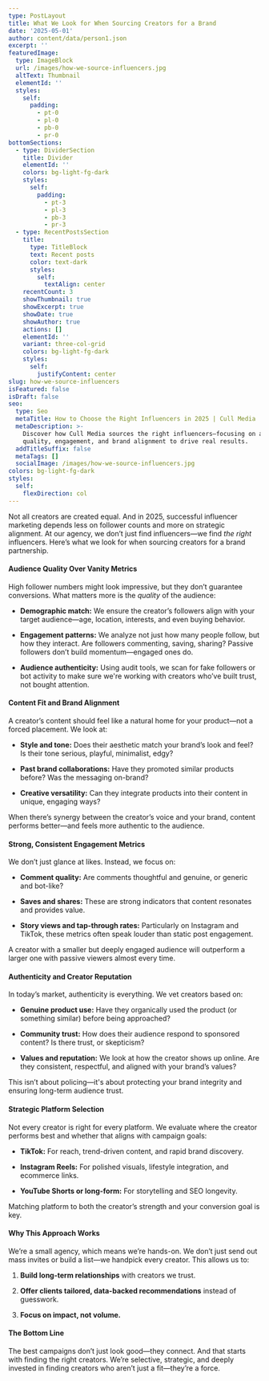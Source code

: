 ```yaml
---
type: PostLayout
title: What We Look for When Sourcing Creators for a Brand
date: '2025-05-01'
author: content/data/person1.json
excerpt: ''
featuredImage:
  type: ImageBlock
  url: /images/how-we-source-influencers.jpg
  altText: Thumbnail
  elementId: ''
  styles:
    self:
      padding:
        - pt-0
        - pl-0
        - pb-0
        - pr-0
bottomSections:
  - type: DividerSection
    title: Divider
    elementId: ''
    colors: bg-light-fg-dark
    styles:
      self:
        padding:
          - pt-3
          - pl-3
          - pb-3
          - pr-3
  - type: RecentPostsSection
    title:
      type: TitleBlock
      text: Recent posts
      color: text-dark
      styles:
        self:
          textAlign: center
    recentCount: 3
    showThumbnail: true
    showExcerpt: true
    showDate: true
    showAuthor: true
    actions: []
    elementId: ''
    variant: three-col-grid
    colors: bg-light-fg-dark
    styles:
      self:
        justifyContent: center
slug: how-we-source-influencers
isFeatured: false
isDraft: false
seo:
  type: Seo
  metaTitle: How to Choose the Right Influencers in 2025 | Cull Media
  metaDescription: >-
    Discover how Cull Media sources the right influencers—focusing on audience
    quality, engagement, and brand alignment to drive real results.
  addTitleSuffix: false
  metaTags: []
  socialImage: /images/how-we-source-influencers.jpg
colors: bg-light-fg-dark
styles:
  self:
    flexDirection: col
---
```

Not all creators are created equal. And in 2025, successful influencer marketing depends less on follower counts and more on strategic alignment. At our agency, we don’t just find influencers—we find *the right* influencers. Here’s what we look for when sourcing creators for a brand partnership.

#### Audience Quality Over Vanity Metrics

High follower numbers might look impressive, but they don’t guarantee conversions. What matters more is the *quality* of the audience:

*   **Demographic match:** We ensure the creator’s followers align with your target audience—age, location, interests, and even buying behavior.

*   **Engagement patterns:** We analyze not just how many people follow, but how they interact. Are followers commenting, saving, sharing? Passive followers don’t build momentum—engaged ones do.

*   **Audience authenticity:** Using audit tools, we scan for fake followers or bot activity to make sure we're working with creators who’ve built trust, not bought attention.

#### Content Fit and Brand Alignment

A creator’s content should feel like a natural home for your product—not a forced placement. We look at:

*   **Style and tone:** Does their aesthetic match your brand’s look and feel? Is their tone serious, playful, minimalist, edgy?

*   **Past brand collaborations:** Have they promoted similar products before? Was the messaging on-brand?

*   **Creative versatility:** Can they integrate products into their content in unique, engaging ways?

When there’s synergy between the creator’s voice and your brand, content performs better—and feels more authentic to the audience.

#### Strong, Consistent Engagement Metrics

We don’t just glance at likes. Instead, we focus on:

*   **Comment quality:** Are comments thoughtful and genuine, or generic and bot-like?

*   **Saves and shares:** These are strong indicators that content resonates and provides value.

*   **Story views and tap-through rates:** Particularly on Instagram and TikTok, these metrics often speak louder than static post engagement.

A creator with a smaller but deeply engaged audience will outperform a larger one with passive viewers almost every time.

#### Authenticity and Creator Reputation

In today’s market, authenticity is everything. We vet creators based on:

*   **Genuine product use:** Have they organically used the product (or something similar) before being approached?

*   **Community trust:** How does their audience respond to sponsored content? Is there trust, or skepticism?

*   **Values and reputation:** We look at how the creator shows up online. Are they consistent, respectful, and aligned with your brand’s values?

This isn’t about policing—it's about protecting your brand integrity and ensuring long-term audience trust.

#### Strategic Platform Selection

Not every creator is right for every platform. We evaluate where the creator performs best and whether that aligns with campaign goals:

*   **TikTok:** For reach, trend-driven content, and rapid brand discovery.

*   **Instagram Reels:** For polished visuals, lifestyle integration, and ecommerce links.

*   **YouTube Shorts or long-form:** For storytelling and SEO longevity.

Matching platform to both the creator’s strength and your conversion goal is key.

#### Why This Approach Works

We’re a small agency, which means we’re hands-on. We don’t just send out mass invites or build a list—we handpick every creator. This allows us to:

1.  **Build long-term relationships** with creators we trust.

2.  **Offer clients tailored, data-backed recommendations** instead of guesswork.

3.  **Focus on impact, not volume.**

#### The Bottom Line

The best campaigns don’t just look good—they connect. And that starts with finding the right creators. We’re selective, strategic, and deeply invested in finding creators who aren’t just a fit—they’re a force.
